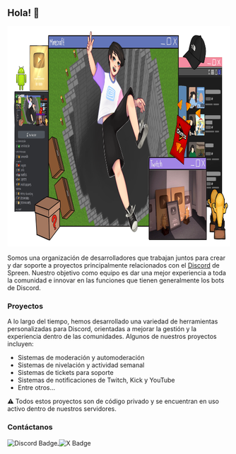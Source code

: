 ## Hola! 👋

<img alt="Banner" src="../banner.png" width="1024" height="499">

Somos una organización de desarrolladores que trabajan juntos para crear y dar soporte a proyectos principalmente relacionados con el [Discord](https://discord.com/invite/spreen)  de Spreen. Nuestro objetivo como equipo es dar una mejor experiencia a toda la comunidad e innovar en las funciones que tienen generalmente los bots de Discord.

### Proyectos

A lo largo del tiempo, hemos desarrollado una variedad de herramientas personalizadas para Discord, orientadas a mejorar la gestión y la experiencia dentro de las comunidades. Algunos de nuestros proyectos incluyen:

- Sistemas de moderación y automoderación
- Sistemas de nivelación y actividad semanal
- Sistemas de tickets para soporte
- Sistemas de notificaciones de Twitch, Kick y YouTube
- Entre otros...

⚠️ Todos estos proyectos son de código privado y se encuentran en uso activo dentro de nuestros servidores.

### Contáctanos

<a href="https://discord.com/invite/spreen">
    <img src="https://img.shields.io/badge/-Discord-000000?style=flat-square&labelColor=000000&logo=discord&logoColor=5568f2" alt="Discord Badge" style="display: inline-block; vertical-align: middle;"/>
</a>
<a href="https://x.com/ModSpreen">
    <img src="https://img.shields.io/badge/-X-000000?style=flat-square&labelColor=000000&logo=x&logoColor=1da1f2" alt="X Badge" style="display: inline-block; vertical-align: middle;"/>
</a>